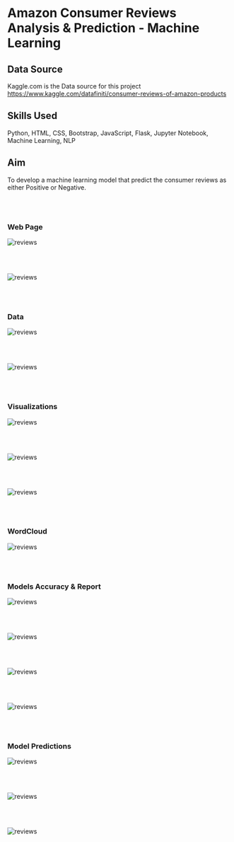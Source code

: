 # Amazon Consumer Reviews Analysis & Prediction - Machine Learning


## Data Source
Kaggle.com is the Data source for this project
https://www.kaggle.com/datafiniti/consumer-reviews-of-amazon-products


## Skills Used
Python, HTML, CSS, Bootstrap, JavaScript, Flask, Jupyter Notebook, Machine Learning, NLP

## Aim 
To develop a machine learning model that predict the consumer reviews as either Positive or Negative.

<br><br>

### Web Page

![reviews](Amazon_Reviews_NLP/images/Page1_1.PNG)

<br><br>

![reviews](Amazon_Reviews_NLP/images/Page1_2.PNG)

<br><br>

### Data

![reviews](Amazon_Reviews_NLP/images/Page2_1.PNG)

<br><br>

![reviews](Amazon_Reviews_NLP/images/Page2_2.PNG)

<br><br>
### Visualizations

![reviews](Amazon_Reviews_NLP/images/Page3_1.PNG)

<br><br>


![reviews](Amazon_Reviews_NLP/images/Page3_2.PNG)

<br><br>

![reviews](Amazon_Reviews_NLP/images/Page3_3.PNG)

<br><br>

### WordCloud

![reviews](Amazon_Reviews_NLP/images/Page3_4.PNG)

<br><br>


### Models Accuracy & Report

![reviews](Amazon_Reviews_NLP/images/Page_1.PNG)

<br><br>

![reviews](Amazon_Reviews_NLP/images/Page_2.PNG)

<br><br>

![reviews](Amazon_Reviews_NLP/images/Page_3.PNG)

<br><br>

![reviews](Amazon_Reviews_NLP/images/Page_4.PNG)

<br><br>

### Model Predictions

![reviews](Amazon_Reviews_NLP/images/Page_5.PNG)

<br><br>

![reviews](Amazon_Reviews_NLP/images/Page_6.PNG)

<br><br>

![reviews](Amazon_Reviews_NLP/images/Page_7.PNG)

<br><br>



